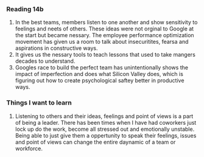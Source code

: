 
### Reading 14b

1. In the best teams, members listen to one another and show sensitivity to feelings and neets of others. These ideas were not orginal to Google at the start but became nessary. The employee performance optimization movement has given us a room to talk about insecuritites, fearsa and aspirations in constructive ways.
2. It gives us the nessary tools to teach lessons that used to take mangers decades to understand.
3. Googles race to build the perfect team has unintentionally shows the impact of imperfection and does what Silicon Valley does, which is figuring out how to create psychological saftey better in productive ways.

### Things I want to learn

1. Listening to others and their ideas, feelings and point of views is a part of being a leader. There has been times when I have had coworkers just lock up do the work, become all stressed out and emotionally unstable. Being able to just give them a oppertunity to speak their feelings, issues and point of views can change the entire daynamic of a team or workforce.
